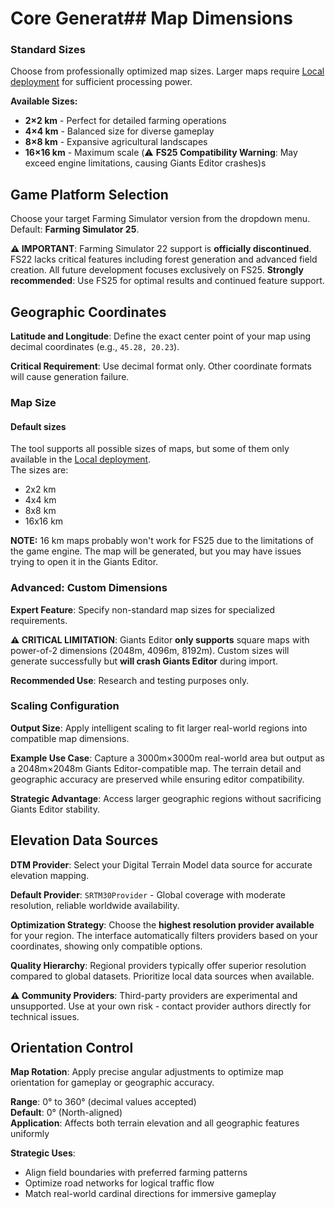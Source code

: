# Core Generat## Map Dimensions

### Standard Sizes
Choose from professionally optimized map sizes. Larger maps require [Local deployment](local_deployment.md) for sufficient processing power.

**Available Sizes:**
- **2×2 km** - Perfect for detailed farming operations
- **4×4 km** - Balanced size for diverse gameplay
- **8×8 km** - Expansive agricultural landscapes
- **16×16 km** - Maximum scale (⚠️ **FS25 Compatibility Warning**: May exceed engine limitations, causing Giants Editor crashes)s

## Game Platform Selection

Choose your target Farming Simulator version from the dropdown menu. Default: **Farming Simulator 25**.

**⚠️ IMPORTANT**: Farming Simulator 22 support is **officially discontinued**. FS22 lacks critical features including forest generation and advanced field creation. All future development focuses exclusively on FS25. **Strongly recommended**: Use FS25 for optimal results and continued feature support.

## Geographic Coordinates

**Latitude and Longitude**: Define the exact center point of your map using decimal coordinates (e.g., `45.28, 20.23`).

**Critical Requirement**: Use decimal format only. Other coordinate formats will cause generation failure.

### Map Size

#### Default sizes
The tool supports all possible sizes of maps, but some of them only available in the [Local deployment](local_deployment.md). <br>
The sizes are:
- 2x2 km
- 4x4 km
- 8x8 km
- 16x16 km

**NOTE:** 16 km maps probably won't work for FS25 due to the limitations of the game engine. The map will be generated, but you may have issues trying to open it in the Giants Editor.

### Advanced: Custom Dimensions

**Expert Feature**: Specify non-standard map sizes for specialized requirements.

**⚠️ CRITICAL LIMITATION**: Giants Editor **only supports** square maps with power-of-2 dimensions (2048m, 4096m, 8192m). Custom sizes will generate successfully but **will crash Giants Editor** during import.

**Recommended Use**: Research and testing purposes only.

### Scaling Configuration

**Output Size**: Apply intelligent scaling to fit larger real-world regions into compatible map dimensions.

**Example Use Case**: Capture a 3000m×3000m real-world area but output as a 2048m×2048m Giants Editor-compatible map. The terrain detail and geographic accuracy are preserved while ensuring editor compatibility.

**Strategic Advantage**: Access larger geographic regions without sacrificing Giants Editor stability.

## Elevation Data Sources

**DTM Provider**: Select your Digital Terrain Model data source for accurate elevation mapping.

**Default Provider**: `SRTM30Provider` - Global coverage with moderate resolution, reliable worldwide availability.

**Optimization Strategy**: Choose the **highest resolution provider available** for your region. The interface automatically filters providers based on your coordinates, showing only compatible options.

**Quality Hierarchy**: Regional providers typically offer superior resolution compared to global datasets. Prioritize local data sources when available.

**⚠️ Community Providers**: Third-party providers are experimental and unsupported. Use at your own risk - contact provider authors directly for technical issues.

## Orientation Control

**Map Rotation**: Apply precise angular adjustments to optimize map orientation for gameplay or geographic accuracy.

**Range**: 0° to 360° (decimal values accepted)  
**Default**: 0° (North-aligned)  
**Application**: Affects both terrain elevation and all geographic features uniformly

**Strategic Uses**:
- Align field boundaries with preferred farming patterns
- Optimize road networks for logical traffic flow
- Match real-world cardinal directions for immersive gameplay